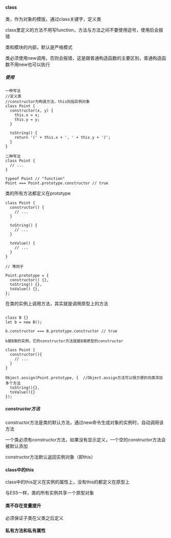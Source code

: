#### class

类，作为对象的模版，通过class关键字，定义类

class里定义的方法不用写function，方法与方法之间不要使用逗号，使用后会报错

类和模块的内部，默认是严格模式

类必须使用new调用，否则会报错，这是跟普通构造函数的主要区别，普通构造函数不用new也可以执行

##### 使用

```
一种写法
//定义类
//constructor为构造方法，this则指实例对象
class Point {
  constructor(x, y) {  
    this.x = x;
    this.y = y;
  }

  toString() {
    return '(' + this.x + ', ' + this.y + ')';
  }
}

二种写法
class Point {
  // ...
}

typeof Point // "function"
Point === Point.prototype.constructor // true
```

类的所有方法都定义在prototype

```
class Point {
  constructor() {
    // ...
  }

  toString() {
    // ...
  }

  toValue() {
    // ...
  }
}

// 等同于

Point.prototype = {
  constructor() {},
  toString() {},
  toValue() {},
};
```

在类的实例上调用方法，其实就是调用原型上的方法

```

class B {}
let b = new B();

b.constructor === B.prototype.constructor // true

b是B类的实例，它的constructor方法就是B类原型的constructor
```


```
class Point {
  constructor(){
    // ...
  }
}

Object.assign(Point.prototype, {  //Object.assign方法可以很方便的向类添加多个方法
  toString(){},
  toValue(){}
});
```

##### constructor方法

constructor方法是类的默认方法，通过new命令生成对象的实例时，自动调用该方法

一个类必须有constructor方法，如果没有显示定义，一个空的constructor方法会被默认添加

constructor方法默认返回实例对象（即this）

#### class中的this

class中的this定义在实例的属性上，没有this的都定义在原型上

与ES5一样，类的所有实例共享一个原型对象


#### 类不存在变量提升

必须保证子类在父类之后定义


#### 私有方法和私有属性





















